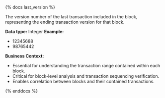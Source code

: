 {% docs last_version %}

The version number of the last transaction included in the block, representing the ending transaction version for that block.

**Data type:** Integer
**Example:**
- 12345688
- 98765442

**Business Context:**
- Essential for understanding the transaction range contained within each block.
- Critical for block-level analysis and transaction sequencing verification.
- Enables correlation between blocks and their contained transactions.

{% enddocs %}